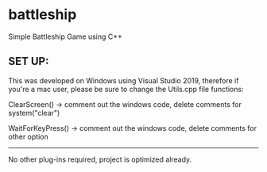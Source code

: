 # battleship
Simple Battleship Game using C++

SET UP:
-------------------------------------------------------
This was developed on Windows using Visual Studio 2019, therefore if you're a mac user, please be sure to change the Utils.cpp file functions:

ClearScreen() -> comment out the windows code, delete comments for system("clear")

WaitForKeyPress() -> comment out the windows code, delete comments for other option

-------------------------------------------------------

No other plug-ins required, project is optimized already.

